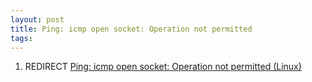 ```yaml
---
layout: post 
title: Ping: icmp open socket: Operation not permitted
tags: 
---
```


1.  REDIRECT [Ping: icmp open socket: Operation not permitted
    (Linux)](Ping:_icmp_open_socket:_Operation_not_permitted_(Linux) "wikilink")
